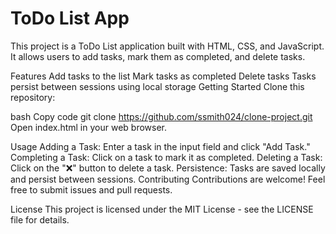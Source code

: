 # ToDo List App

This project is a ToDo List application built with HTML, CSS, and JavaScript. It allows users to add tasks, mark them as completed, and delete tasks.

Features
Add tasks to the list
Mark tasks as completed
Delete tasks
Tasks persist between sessions using local storage
Getting Started
Clone this repository:

bash
Copy code
git clone https://github.com/ssmith024/clone-project.git
Open index.html in your web browser.

Usage
Adding a Task: Enter a task in the input field and click "Add Task."
Completing a Task: Click on a task to mark it as completed.
Deleting a Task: Click on the "❌" button to delete a task.
Persistence: Tasks are saved locally and persist between sessions.
Contributing
Contributions are welcome! Feel free to submit issues and pull requests.

License
This project is licensed under the MIT License - see the LICENSE file for details.
